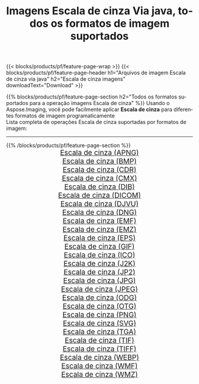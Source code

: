 ﻿---
title: Imagens Escala de cinza Via java, todos os formatos de imagem suportados 
weight: 3920
url: /pt/java/grayscale 
lang: pt
langdirlevel: 2
locales: zh-hans,ja,it,ru,de,es,fr,nl,id,lt,pl,pt,vi,tr,ko,zh-hant,ar,hi,th,sv,cs,uk,he
description: Usando Aspose.Imaging, você pode facilmente imagens Escala de cinza Via java
---

{{< blocks/products/pf/feature-page-wrap >}}
{{< blocks/products/pf/feature-page-header h1="Arquivos de imagem Escala de cinza via java" h2="Escala de cinza imagens" downloadText="Download" >}}


{{% blocks/products/pf/feature-page-section  h2="Todos os formatos suportados para a operação imagens Escala de cinza" %}}
Usando o Aspose.Imaging, você pode facilmente aplicar **Escala de cinza** para diferentes formatos de imagem programaticamente
<br/>
Lista completa de operações Escala de cinza suportadas por formatos de imagem:
<hr/>
{{% /blocks/products/pf/feature-page-section %}}
<div class="container-fluid productfamilypage bg-gray">
    <div class="convertypes bg-gray agp-content section">
        <div class="container">
		<div class="row other-converters" style="gap: 10px;font-size: 19px;text-align:center;">
		    <div class='col-md-2 other-converter remove-lp remove-rp'><a href="/imaging/pt/java/grayscale/apng" style="padding:15px;">Escala de cinza (APNG)</a></div><div class='col-md-2 other-converter remove-lp remove-rp'><a href="/imaging/pt/java/grayscale/bmp" style="padding:15px;">Escala de cinza (BMP)</a></div><div class='col-md-2 other-converter remove-lp remove-rp'><a href="/imaging/pt/java/grayscale/cdr" style="padding:15px;">Escala de cinza (CDR)</a></div><div class='col-md-2 other-converter remove-lp remove-rp'><a href="/imaging/pt/java/grayscale/cmx" style="padding:15px;">Escala de cinza (CMX)</a></div><div class='col-md-2 other-converter remove-lp remove-rp'><a href="/imaging/pt/java/grayscale/dib" style="padding:15px;">Escala de cinza (DIB)</a></div><div class='col-md-2 other-converter remove-lp remove-rp'><a href="/imaging/pt/java/grayscale/dicom" style="padding:15px;">Escala de cinza (DICOM)</a></div><div class='col-md-2 other-converter remove-lp remove-rp'><a href="/imaging/pt/java/grayscale/djvu" style="padding:15px;">Escala de cinza (DJVU)</a></div><div class='col-md-2 other-converter remove-lp remove-rp'><a href="/imaging/pt/java/grayscale/dng" style="padding:15px;">Escala de cinza (DNG)</a></div><div class='col-md-2 other-converter remove-lp remove-rp'><a href="/imaging/pt/java/grayscale/emf" style="padding:15px;">Escala de cinza (EMF)</a></div><div class='col-md-2 other-converter remove-lp remove-rp'><a href="/imaging/pt/java/grayscale/emz" style="padding:15px;">Escala de cinza (EMZ)</a></div><div class='col-md-2 other-converter remove-lp remove-rp'><a href="/imaging/pt/java/grayscale/eps" style="padding:15px;">Escala de cinza (EPS)</a></div><div class='col-md-2 other-converter remove-lp remove-rp'><a href="/imaging/pt/java/grayscale/gif" style="padding:15px;">Escala de cinza (GIF)</a></div><div class='col-md-2 other-converter remove-lp remove-rp'><a href="/imaging/pt/java/grayscale/ico" style="padding:15px;">Escala de cinza (ICO)</a></div><div class='col-md-2 other-converter remove-lp remove-rp'><a href="/imaging/pt/java/grayscale/j2k" style="padding:15px;">Escala de cinza (J2K)</a></div><div class='col-md-2 other-converter remove-lp remove-rp'><a href="/imaging/pt/java/grayscale/jp2" style="padding:15px;">Escala de cinza (JP2)</a></div><div class='col-md-2 other-converter remove-lp remove-rp'><a href="/imaging/pt/java/grayscale/jpg" style="padding:15px;">Escala de cinza (JPG)</a></div><div class='col-md-2 other-converter remove-lp remove-rp'><a href="/imaging/pt/java/grayscale/jpeg" style="padding:15px;">Escala de cinza (JPEG)</a></div><div class='col-md-2 other-converter remove-lp remove-rp'><a href="/imaging/pt/java/grayscale/odg" style="padding:15px;">Escala de cinza (ODG)</a></div><div class='col-md-2 other-converter remove-lp remove-rp'><a href="/imaging/pt/java/grayscale/otg" style="padding:15px;">Escala de cinza (OTG)</a></div><div class='col-md-2 other-converter remove-lp remove-rp'><a href="/imaging/pt/java/grayscale/png" style="padding:15px;">Escala de cinza (PNG)</a></div><div class='col-md-2 other-converter remove-lp remove-rp'><a href="/imaging/pt/java/grayscale/svg" style="padding:15px;">Escala de cinza (SVG)</a></div><div class='col-md-2 other-converter remove-lp remove-rp'><a href="/imaging/pt/java/grayscale/tga" style="padding:15px;">Escala de cinza (TGA)</a></div><div class='col-md-2 other-converter remove-lp remove-rp'><a href="/imaging/pt/java/grayscale/tif" style="padding:15px;">Escala de cinza (TIF)</a></div><div class='col-md-2 other-converter remove-lp remove-rp'><a href="/imaging/pt/java/grayscale/tiff" style="padding:15px;">Escala de cinza (TIFF)</a></div><div class='col-md-2 other-converter remove-lp remove-rp'><a href="/imaging/pt/java/grayscale/webp" style="padding:15px;">Escala de cinza (WEBP)</a></div><div class='col-md-2 other-converter remove-lp remove-rp'><a href="/imaging/pt/java/grayscale/wmf" style="padding:15px;">Escala de cinza (WMF)</a></div><div class='col-md-2 other-converter remove-lp remove-rp'><a href="/imaging/pt/java/grayscale/wmz" style="padding:15px;">Escala de cinza (WMZ)</a></div>
                </div>
        </div>
    </div>
</div>
<br/>

